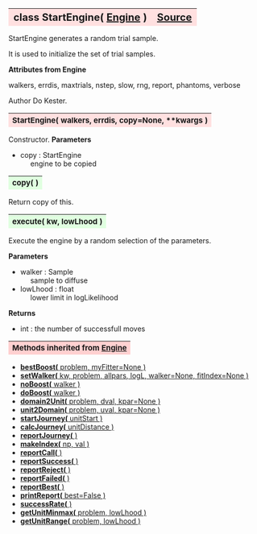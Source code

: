 ---
---
<br><br>

<a name="StartEngine"></a>
<table><thead style="background-color:#FFE0E0; width:100%; font-size:20px"><tr><th style="text-align:left">
<strong>class StartEngine(</strong> <a href="./Engine.html">Engine</a> )</th><th style="text-align:right"><a href=https://github.com/dokester/BayesicFitting/blob/master/BayesicFitting/source/StartEngine.py target=_blank>Source</a></th></tr></thead></table>
<p>

StartEngine generates a random trial sample.

It is used to initialize the set of trial samples.

<b>Attributes from Engine</b>

walkers, errdis, maxtrials, nstep, slow, rng, report, phantoms, verbose

Author       Do Kester.


<a name="StartEngine"></a>
<table><thead style="background-color:#FFE0E0; width:100%; font-size:15px"><tr><th style="text-align:left">
<strong>StartEngine(</strong> walkers, errdis, copy=None, **kwargs )
</th></tr></thead></table>
<p>

Constructor.
<b>Parameters</b>

* copy  :  StartEngine<br>
&nbsp;&nbsp;&nbsp;&nbsp; engine to be copied<br>


<a name="copy"></a>
<table><thead style="background-color:#E0FFE0; width:100%; font-size:15px"><tr><th style="text-align:left">
<strong>copy(</strong> )
</th></tr></thead></table>
<p>
Return copy of this. 

<a name="execute"></a>
<table><thead style="background-color:#E0FFE0; width:100%; font-size:15px"><tr><th style="text-align:left">
<strong>execute(</strong> kw, lowLhood )
</th></tr></thead></table>
<p>

Execute the engine by a random selection of the parameters.

<b>Parameters</b>

* walker  :  Sample<br>
&nbsp;&nbsp;&nbsp;&nbsp; sample to diffuse<br>
* lowLhood  :  float<br>
&nbsp;&nbsp;&nbsp;&nbsp; lower limit in logLikelihood<br>

<b>Returns</b>

* int  :  the number of successfull moves<br>


<table><thead style="background-color:#FFD0D0; width:100%; font-size:15px"><tr><th style="text-align:left">
<strong>Methods inherited from</strong> <a href="./Engine.html">Engine</a></th></tr></thead></table>


* [<strong>bestBoost(</strong> problem, myFitter=None ) ](./Engine.md#bestBoost)
* [<strong>setWalker(</strong> kw, problem, allpars, logL, walker=None, fitIndex=None ) ](./Engine.md#setWalker)
* [<strong>noBoost(</strong> walker ) ](./Engine.md#noBoost)
* [<strong>doBoost(</strong> walker ) ](./Engine.md#doBoost)
* [<strong>domain2Unit(</strong> problem, dval, kpar=None ) ](./Engine.md#domain2Unit)
* [<strong>unit2Domain(</strong> problem, uval, kpar=None ) ](./Engine.md#unit2Domain)
* [<strong>startJourney(</strong> unitStart ) ](./Engine.md#startJourney)
* [<strong>calcJourney(</strong> unitDistance ) ](./Engine.md#calcJourney)
* [<strong>reportJourney(</strong> ) ](./Engine.md#reportJourney)
* [<strong>makeIndex(</strong> np, val ) ](./Engine.md#makeIndex)
* [<strong>reportCall(</strong> )](./Engine.md#reportCall)
* [<strong>reportSuccess(</strong> )](./Engine.md#reportSuccess)
* [<strong>reportReject(</strong> )](./Engine.md#reportReject)
* [<strong>reportFailed(</strong> )](./Engine.md#reportFailed)
* [<strong>reportBest(</strong> )](./Engine.md#reportBest)
* [<strong>printReport(</strong> best=False ) ](./Engine.md#printReport)
* [<strong>successRate(</strong> ) ](./Engine.md#successRate)
* [<strong>getUnitMinmax(</strong> problem, lowLhood ) ](./Engine.md#getUnitMinmax)
* [<strong>getUnitRange(</strong> problem, lowLhood ) ](./Engine.md#getUnitRange)
